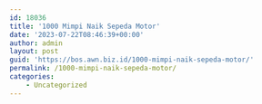 ```yaml
---
id: 18036
title: '1000 Mimpi Naik Sepeda Motor'
date: '2023-07-22T08:46:39+00:00'
author: admin
layout: post
guid: 'https://bos.awn.biz.id/1000-mimpi-naik-sepeda-motor/'
permalink: /1000-mimpi-naik-sepeda-motor/
categories:
    - Uncategorized
---
```


